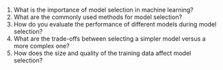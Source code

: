 1. What is the importance of model selection in machine learning?
2. What are the commonly used methods for model selection?
3. How do you evaluate the performance of different models during model selection?
4. What are the trade-offs between selecting a simpler model versus a more complex one?
5. How does the size and quality of the training data affect model selection?
